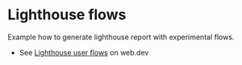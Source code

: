 # Lighthouse flows

Example how to generate lighthouse report with experimental flows.

- See [Lighthouse user flows](https://web.dev/lighthouse-user-flows/) on web.dev
